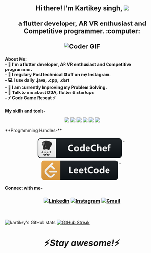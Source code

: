 <h2 align="center">
 <abc>
  <br>Hi there! I'm Kartikey singh, <img src="https://user-images.githubusercontent.com/42378118/110234147-e3259600-7f4e-11eb-95be-0c4047144dea.gif" width="30"><br>
  <br> a flutter developer, AR VR enthusiast and Competitive programmer. :computer:<br>  
  <br>
    <img src="https://media.giphy.com/media/SWoSkN6DxTszqIKEqv/giphy.gif" alt="Coder GIF" width="500">
 </abc> 
</h2>

<h4 align = "left>
### <img src="https://github.com/TheDudeThatCode/TheDudeThatCode/blob/master/Assets/Developer.gif" width="45px">About Me: <br>
- 🏦 I'm a flutter developer, AR VR enthusiast and Competitive programmer.<br>
- 📝 I regulary Post technical Stuff on my Instagram. <br> 
- 💻 I use daily .java, .cpp, .dart <br>
- 📖 I am currently Improving my Problem Solving. <br>
- 💬 Talk to me about DSA, flutter & startups <br>
- ⚡ Code Game Repeat ⚡<br>
</h4>

**My skills and tools-**
                                                                                                               
 <p align = "center">
  <code><img width="10%" src="https://www.vectorlogo.zone/logos/flutterio/flutterio-ar21.svg"></code>
  <code><img width="10%" src="https://www.vectorlogo.zone/logos/kotlinlang/kotlinlang-ar21.svg"></code>
  <code><img width="10%" src="https://www.vectorlogo.zone/logos/android/android-ar21.svg"></code>  
  <code><img width="10%" src="https://www.vectorlogo.zone/logos/java/java-ar21.svg"></code>
  <code><img width="10%" src="https://www.vectorlogo.zone/logos/opencv/opencv-ar21.svg"></code>
  <code><img width="10%" src="https://www.vectorlogo.zone/logos/github/github-ar21.svg"></code>
  <br />
</p>
**Programming Handles-**
<p align="center">
  <a href="https://www.codechef.com/users/sanskari_4">
    <img src="https://raw.githubusercontent.com/AbhishekMaira10/AbhishekMaira10/master/Resources/svg/codechef.svg" alt="codechef" style="vertical-align:top; margin:4px">
  </a>&nbsp;&nbsp;&nbsp;
  
  <a href="https://leetcode.com/kartikey4/">
    <img src="https://raw.githubusercontent.com/AbhishekMaira10/AbhishekMaira10/master/Resources/svg/leetcode.svg" alt="leetcode" style="vertical-align:top; margin:4px">
  </a>&nbsp;&nbsp;&nbsp;   
  
</p>                                                                                       

**Connect with me-**                                                                                                                
<h3 align = "center">       
                    
[![Linkedin](https://img.shields.io/badge/-LinkedIn-blue?style=flat&logo=Linkedin&logoColor=white)](https://www.linkedin.com/in/kartikey-singh-454076202/)
[![Instagram](https://img.shields.io/badge/-Instagram-c13584?style=flat&labelColor=c13584&logo=instagram&logoColor=white)](https://www.instagram.com/code.addicted/)
[![Gmail](https://img.shields.io/badge/-Gmail-c14438?style=flat&logo=Gmail&logoColor=white)](mailto:kartikeysingh4474@gmail.com)
                    
 &nbsp;
                    
 </h3> 


                                                                                                                
                                                                                                              



![kartikey's GitHub stats](https://github-readme-stats.vercel.app/api?username=kartikey4474&show_icons=true&theme=react)
[![GitHub Streak](https://github-readme-streak-stats.herokuapp.com?user=kartikey4474&theme=react&date_format=M%20j%5B%2C%20Y%5D&fire=DDA514)](https://git.io/streak-stats)

<h1 align='center'>⚡️<i>Stay awesome!</i>⚡️</h1>
